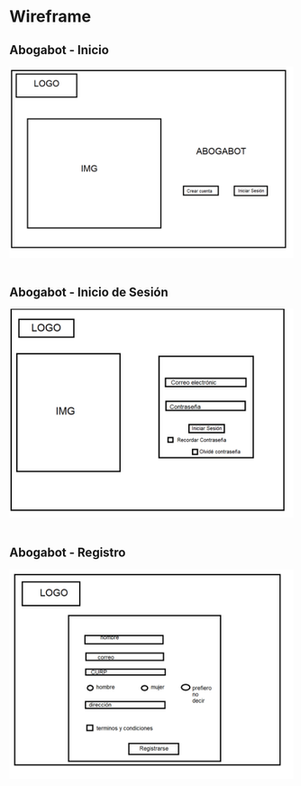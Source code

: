 # Wireframe

## Abogabot - Inicio
<div style="text-align:center">
    <img src="./img/inicio.png"/>
</div>

<br>

## Abogabot - Inicio de Sesión
<div style="text-align:center">
    <img src="./img/iniciosesion.png"/>
</div>

<br>

## Abogabot - Registro
<div style="text-align:center">
    <img src="./img/registro.png"/>
</div>